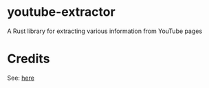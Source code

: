 # youtube-extractor

A Rust library for extracting various information from YouTube pages

# Credits

See: [here](docs/readme.md#Credits)
